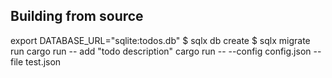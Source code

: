 ## Building from source
export DATABASE_URL="sqlite:todos.db"
$ sqlx db create
$ sqlx migrate run
cargo run -- add "todo description"
cargo run -- --config config.json --file test.json